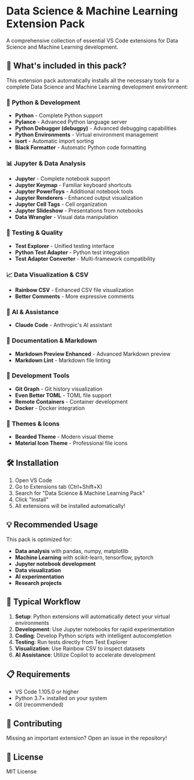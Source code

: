 # Data Science & Machine Learning Extension Pack

A comprehensive collection of essential VS Code extensions for Data Science and Machine Learning development.

## 🚀 What's included in this pack?

This extension pack automatically installs all the necessary tools for a complete Data Science and Machine Learning development environment:

### 🐍 **Python & Development**

- **Python** - Complete Python support
- **Pylance** - Advanced Python language server
- **Python Debugger (debugpy)** - Advanced debugging capabilities
- **Python Environments** - Virtual environment management
- **isort** - Automatic import sorting
- **Black Formatter** - Automatic Python code formatting

### 📊 **Jupyter & Data Analysis**

- **Jupyter** - Complete notebook support
- **Jupyter Keymap** - Familiar keyboard shortcuts
- **Jupyter PowerToys** - Additional notebook tools
- **Jupyter Renderers** - Enhanced output visualization
- **Jupyter Cell Tags** - Cell organization
- **Jupyter Slideshow** - Presentations from notebooks
- **Data Wrangler** - Visual data manipulation

### 🧪 **Testing & Quality**

- **Test Explorer** - Unified testing interface
- **Python Test Adapter** - Python test integration
- **Test Adapter Converter** - Multi-framework compatibility

### 📈 **Data Visualization & CSV**

- **Rainbow CSV** - Enhanced CSV file visualization
- **Better Comments** - More expressive comments

### 🤖 **AI & Assistance**

- **Claude Code** - Anthropic's AI assistant

### 📝 **Documentation & Markdown**

- **Markdown Preview Enhanced** - Advanced Markdown preview
- **Markdown Lint** - Markdown file linting

### 🔧 **Development Tools**

- **Git Graph** - Git history visualization
- **Even Better TOML** - TOML file support
- **Remote Containers** - Container development
- **Docker** - Docker integration

### 🎨 **Themes & Icons**

- **Bearded Theme** - Modern visual theme
- **Material Icon Theme** - Professional file icons

## 🛠️ Installation

1. Open VS Code
2. Go to Extensions tab (Ctrl+Shift+X)
3. Search for "Data Science & Machine Learning Pack"
4. Click "Install"
5. All extensions will be installed automatically!

## 💡 Recommended Usage

This pack is optimized for:

- **Data analysis** with pandas, numpy, matplotlib
- **Machine Learning** with scikit-learn, tensorflow, pytorch
- **Jupyter notebook development**
- **Data visualization**
- **AI experimentation**
- **Research projects**

## 🔄 Typical Workflow

1. **Setup**: Python extensions will automatically detect your virtual environments
2. **Development**: Use Jupyter notebooks for rapid experimentation
3. **Coding**: Develop Python scripts with intelligent autocompletion
4. **Testing**: Run tests directly from Test Explorer
5. **Visualization**: Use Rainbow CSV to inspect datasets
6. **AI Assistance**: Utilize Copilot to accelerate development

## 📋 Requirements

- VS Code 1.105.0 or higher
- Python 3.7+ installed on your system
- Git (recommended)

## 🤝 Contributing

Missing an important extension? Open an issue in the repository!

## 📄 License

MIT License
